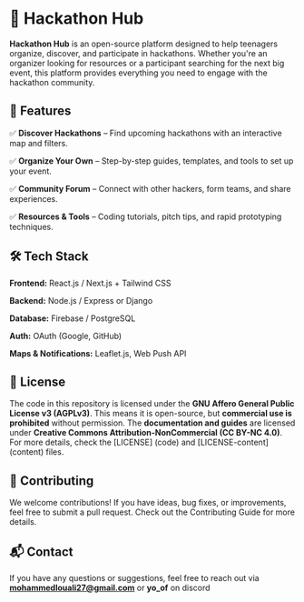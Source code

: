 # 🚀 Hackathon Hub
**Hackathon Hub** is an open-source platform designed to help teenagers organize, discover, and participate in hackathons. Whether you're an organizer looking for resources or a participant searching for the next big event, this platform provides everything you need to engage with the hackathon community.

## 🌟 Features
✅ **Discover Hackathons** – Find upcoming hackathons with an interactive map and filters.

✅ **Organize Your Own** – Step-by-step guides, templates, and tools to set up your event.

✅ **Community Forum** – Connect with other hackers, form teams, and share experiences.

✅ **Resources & Tools** – Coding tutorials, pitch tips, and rapid prototyping techniques.

## 🛠 Tech Stack
**Frontend:** React.js / Next.js + Tailwind CSS

**Backend:** Node.js / Express or Django

**Database:** Firebase / PostgreSQL

**Auth:** OAuth (Google, GitHub)

**Maps & Notifications:** Leaflet.js, Web Push API
## 📜 License
The code in this repository is licensed under the **GNU Affero General Public License v3 (AGPLv3)**.
This means it is open-source, but **commercial use is prohibited** without permission.
The **documentation and guides** are licensed under **Creative Commons Attribution-NonCommercial (CC BY-NC 4.0)**.
For more details, check the [LICENSE] (code) and [LICENSE-content] (content) files.

## 🚀 Contributing
We welcome contributions! If you have ideas, bug fixes, or improvements, feel free to submit a pull request. Check out the Contributing Guide for more details.

## 📬 Contact
If you have any questions or suggestions, feel free to reach out via **mohammedlouali27@gmail.com** or **yo_of** on discord
